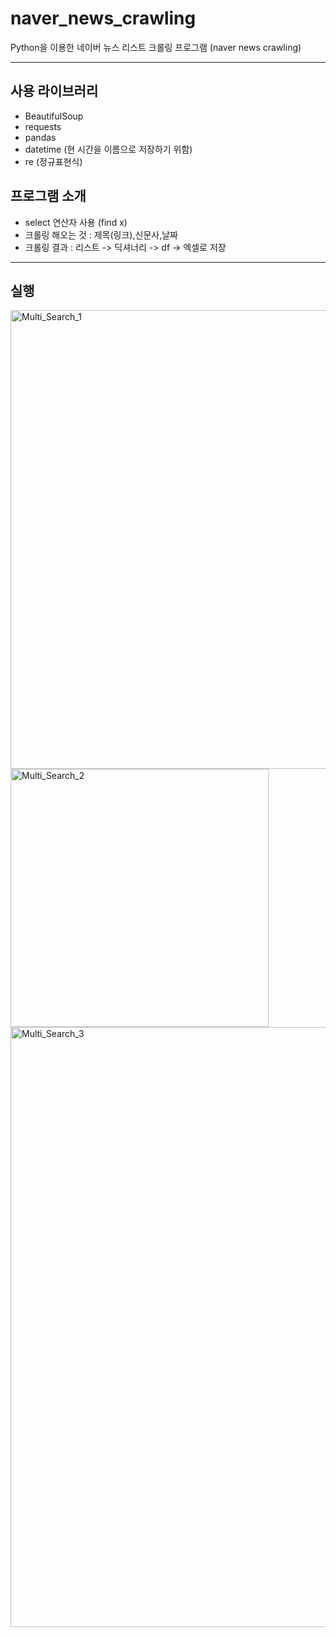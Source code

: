 # naver_news_crawling
Python을 이용한 네이버 뉴스 리스트 크롤링 프로그램 (naver news crawling)

------
 사용 라이브러리  
-------------
- BeautifulSoup
- requests
- pandas
- datetime (현 시간을 이름으로 저장하기 위함)
- re  (정규표현식)


 프로그램 소개 
 -------------
- select 연산자 사용 (find x)
- 크롤링 해오는 것 : 제목(링크),신문사,날짜
- 크롤링 결과 : 리스트 -> 딕셔너리 -> df -> 엑셀로 저장 

------
 실행 
-------------
<img width="734" alt="Multi_Search_1" src="https://user-images.githubusercontent.com/26783927/167356141-9867d079-83e7-4591-96a1-41d4690a525d.PNG">
<img width="413" alt="Multi_Search_2" src="https://user-images.githubusercontent.com/26783927/167356147-714784f2-3e54-47fe-8a7b-f41afc711269.PNG">
<img width="960" alt="Multi_Search_3" src="https://user-images.githubusercontent.com/26783927/167356152-96b14a14-3e5f-4f35-bc16-20932d96a7ae.PNG">
